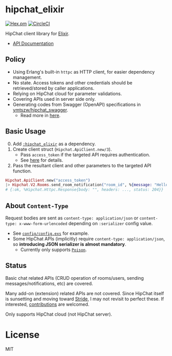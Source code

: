 # hipchat_elixir

[![Hex.pm](https://img.shields.io/hexpm/v/hipchat_elixir.svg)](https://hex.pm/packages/hipchat_elixir)
[![CircleCI](https://circleci.com/gh/ymtszw/hipchat_elixir/tree/master.svg?style=svg)](https://circleci.com/gh/ymtszw/hipchat_elixir/tree/master)

HipChat client library for [Elixir](http://elixir-lang.org).

- [API Documentation](https://hexdocs.pm/hipchat_elixir/api-reference.html)

## Policy

- Using Erlang's built-in `httpc` as HTTP client, for easier dependency management.
- No state. Access tokens and other credentials should be retrieved/stored by caller applications.
- Relying on HipChat cloud for parameter validations.
- Covering APIs used in server side only.
- Generating codes from Swagger (OpenAPI) specifications in [ymtszw/hipchat_swagger](https://github.com/ymtszw/hipchat_swagger).
    - Read more in [here][contributions].

[contributions]: https://hexdocs.pm/hipchat_elixir/contribution.html

## Basic Usage

0. Add [`:hipchat_elixir`](https://hex.pm/packages/hipchat_elixir) as a dependency.
1. Create client struct (`Hipchat.ApiClient.new/3`).
    - Pass `access_token` if the targeted API requires authentication.
    - See [here](https://hexdocs.pm/hipchat_elixir/authentication.html) for details.
2. Pass the resultant client and other parameters to the targeted API function.

  ```elixir
  Hipchat.ApiClient.new("access_token")
  |> Hipchat.V2.Rooms.send_room_notification("room_id", %{message: "Hello HipChat!"})
  # {:ok, %Hipchat.Httpc.Response{body: "", headers: ..., status: 204}}
  ```

## About `Content-Type`

Request bodies are sent as `content-type: application/json` or
`content-type: x-www-form-urlencoded` depending on `:serializer` config value.

- See [`config/config.exs`](https://github.com/ymtszw/hipchat_elixir/blob/master/config/config.exs) for example.
- Some HipChat APIs (implicitly) require `content-type: application/json`,
  so **introducing JSON serializer is almost mandatory**.
    - Currently only supports [`Poison`](https://github.com/devinus/poison).

## Status

Basic chat related APIs (CRUD operation of rooms/users, sending messages/notifications, etc) are covered.

Many add-on (extension) related APIs are not covered.
Since HipChat itself is sunsetting and moving toward [Stride](https://www.stride.com/),
I may not revisit to perfect these. If interested, [contributions] are welcomed.

Only supports HipChat cloud (not HipChat server).

# License

MIT
